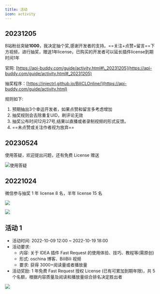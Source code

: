 ```yaml
---
title: 活动
icon: activity
---
```


## 20231205

B站粉丝突破**1000**，我决定抽个奖,感谢开发者的支持。==关注+点赞+留言==下方视频，进行抽奖，赠送1年license，已购买的开发者可以延长插件license到期时间1年

官网: [https://api-buddy.com/guide/activity.html#\_20231205](https://api-buddy.com/guide/activity.html#_20231205)

抽奖程序：[https://injectrl.github.io/BiliCLOnline/](https://api-buddy.com/guide/activity.html)

规则如下:

1. 预期抽出3个幸运开发者，如果点赞和留言多考虑增加
2. 抽奖规则会去除重复UID，刷评论无效
3. 抽奖公布时间12月27号,结果以直播或者录制视频的形式反馈。
4. ==未点赞或关注作者视为放弃==

<BiliBili bvid="BV1Ju4y1A7Qi" :ratio="5/4" />

## 20230524

使用答疑，欢迎提出问题，还有免费 License 赠送

![使用答疑](/img/bilibili/20230524.jpg)

## 20221024

微信参与抽奖 1 年 license 8 名，半年 license 15 名

![](/img/activity/20221024.png)

![](/img/activity/20221024-1.png)

## 活动 1

- 活动时间: 2022-10-09 12:00 ~ 2022-10-19 18:00
- 活动要求:
  - 内容: 关于 IDEA 插件 Fast Request 的使用体验、技巧、教程等(需原创)
  - 形式: oschina 博客、BiliBili 视频
  - 要求: 获得 3000+阅读量或者播放量
- 活动奖励: 1 年免费 Fast Request 授权 License (已有可累加到期年限)，共 5 个名额，根据内容质量及阅读和播放量综合排名决定胜出者

![](/img/activity/activity1.png)
